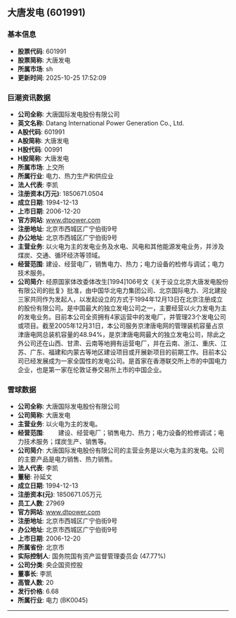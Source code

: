 ## 大唐发电 (601991)

### 基本信息

- **股票代码**: 601991
- **股票简称**: 大唐发电
- **所属市场**: sh
- **更新时间**: 2025-10-25 17:52:09

### 巨潮资讯数据

- **公司全称**: 大唐国际发电股份有限公司
- **英文名称**: Datang International Power Generation Co., Ltd.
- **A股代码**: 601991
- **A股简称**: 大唐发电
- **H股代码**: 00991
- **H股简称**: 大唐发电
- **所属市场**: 上交所
- **所属行业**: 电力、热力生产和供应业
- **法人代表**: 李凯
- **注册资本(万元)**: 1850671.0504
- **成立日期**: 1994-12-13
- **上市日期**: 2006-12-20
- **官方网站**: www.dtpower.com
- **注册地址**: 北京市西城区广宁伯街9号
- **办公地址**: 北京市西城区广宁伯街9号
- **主营业务**: 以火电为主的发电业务及水电、风电和其他能源发电业务，并涉及煤炭、交通、循环经济等领域。
- **经营范围**: 建设、经营电厂，销售电力、热力；电力设备的检修与调试；电力技术服务。
- **公司简介**: 经原国家体改委体改生[1994]106号文《关于设立北京大唐发电股份有限公司的批复》批准，由中国华北电力集团公司、北京国际电力、河北建投三家共同作为发起人，以发起设立的方式于1994年12月13日在北京注册成立的股份有限公司。是中国最大的独立发电公司之一，主要经营以火力发电为主的发电业务。目前本公司全资拥有4家运营中的发电厂，并管理23个发电公司或项目。截至2005年12月31日，本公司服务京津唐电网的管理装机容量占京津唐电网总装机容量的48.94%，是京津唐电网最大的独立发电公司，除此之外公司还在山西、甘肃、云南等地拥有运营电厂，并在云南、浙江、重庆、江苏、广东、福建和内蒙古等地区建设项目或开展新项目的前期工作。目前本公司已经发展成为一家全国性的发电公司。是首家在香港联交所上市的中国电力企业，也是第一家在伦敦证券交易所上市的中国企业。

### 雪球数据

- **公司全称**: 大唐国际发电股份有限公司
- **公司简称**: 大唐发电
- **主营业务**: 以火电为主的发电。
- **经营范围**: 　　建设、经营电厂；销售电力、热力；电力设备的检修调试；电力技术服务；煤炭生产、销售等。
- **公司简介**: 大唐国际发电股份有限公司的主营业务是以火电为主的发电。公司的主要产品是电力销售、热力销售。
- **法人代表**: 李凯
- **董秘**: 孙延文
- **成立日期**: 1994-12-13
- **注册资本(元)**: 1850671.05万元
- **员工人数**: 27969
- **官方网站**: www.dtpower.com
- **注册地址**: 北京市西城区广宁伯街9号
- **办公地址**: 北京市西城区广宁伯街9号
- **上市日期**: 2006-12-20
- **所属省份**: 北京市
- **实际控制人**: 国务院国有资产监督管理委员会 (47.77%)
- **公司分类**: 央企国资控股
- **董事长**: 李凯
- **高管人数**: 20
- **发行价格**: 6.68
- **所属行业**: 电力 (BK0045)

---